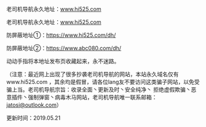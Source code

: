 老司机导航永久地址：www.hi525.com

老司机导航永久地址：www.hi525.com

防屏蔽地址①：https://www.hi525.com/dh/

防屏蔽地址②：https://www.abc080.com/dh/


动动手指将本地址发布页收藏起来，永不迷路。

（注意：最近网上出现了很多抄袭老司机导航的网站，本站永久域名仅有www.hi525.com ，其余均是假冒，请各位lang友不要访问这类骗子网站，以免受骗上当。老司机导航宗旨：收录全面丶更新及时丶安全纯净丶 拒绝虚假欺骗丶恶意插件丶强制弹窗丶病毒木马网站，老司机导航唯一联系邮箱：jatosi@outlook.com）

更新时间：2019.05.21
